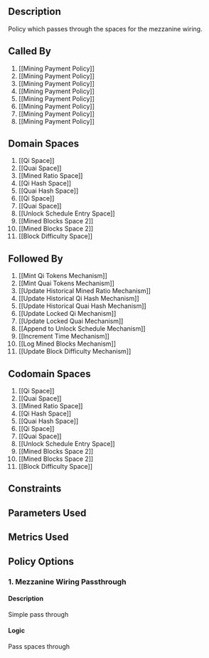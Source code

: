 ## Description

Policy which passes through the spaces for the mezzanine wiring.
## Called By
1. [[Mining Payment Policy]]
2. [[Mining Payment Policy]]
3. [[Mining Payment Policy]]
4. [[Mining Payment Policy]]
5. [[Mining Payment Policy]]
6. [[Mining Payment Policy]]
7. [[Mining Payment Policy]]
8. [[Mining Payment Policy]]
## Domain Spaces
1. [[Qi Space]]
2. [[Quai Space]]
3. [[Mined Ratio Space]]
4. [[Qi Hash Space]]
5. [[Quai Hash Space]]
6. [[Qi Space]]
7. [[Quai Space]]
8. [[Unlock Schedule Entry Space]]
9. [[Mined Blocks Space 2]]
10. [[Mined Blocks Space 2]]
11. [[Block Difficulty Space]]
## Followed By
1. [[Mint Qi Tokens Mechanism]]
2. [[Mint Quai Tokens Mechanism]]
3. [[Update Historical Mined Ratio Mechanism]]
4. [[Update Historical Qi Hash Mechanism]]
5. [[Update Historical Quai Hash Mechanism]]
6. [[Update Locked Qi Mechanism]]
7. [[Update Locked Quai Mechanism]]
8. [[Append to Unlock Schedule Mechanism]]
9. [[Increment Time Mechanism]]
10. [[Log Mined Blocks Mechanism]]
11. [[Update Block Difficulty Mechanism]]
## Codomain Spaces
1. [[Qi Space]]
2. [[Quai Space]]
3. [[Mined Ratio Space]]
4. [[Qi Hash Space]]
5. [[Quai Hash Space]]
6. [[Qi Space]]
7. [[Quai Space]]
8. [[Unlock Schedule Entry Space]]
9. [[Mined Blocks Space 2]]
10. [[Mined Blocks Space 2]]
11. [[Block Difficulty Space]]
## Constraints
## Parameters Used
## Metrics Used
## Policy Options
### 1. Mezzanine Wiring Passthrough
#### Description
Simple pass through
#### Logic
Pass spaces through

